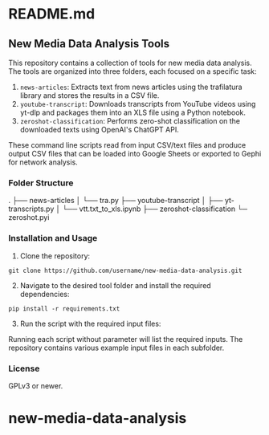 # README.md

## New Media Data Analysis Tools

This repository contains a collection of tools for new media data analysis. The tools are organized into three folders, each focused on a specific task:

1. `news-articles`: Extracts text from news articles using the trafilatura library and stores the results in a CSV file.
2. `youtube-transcript`: Downloads transcripts from YouTube videos using yt-dlp and packages them into an XLS file using a Python notebook.
3. `zeroshot-classification`: Performs zero-shot classification on the downloaded texts using OpenAI's ChatGPT API.

These command line scripts read from input CSV/text files and produce output CSV files that can be loaded into Google Sheets or exported to Gephi for network analysis.

### Folder Structure

.
├── news-articles
│ └── tra.py
├── youtube-transcript
│ ├── yt-transcripts.py
│ └── vtt.txt\_to\_xls.ipynb
├── zeroshot-classification
└─ zeroshot.pyi


### Installation and Usage

1. Clone the repository:

`git clone https://github.com/username/new-media-data-analysis.git`

2. Navigate to the desired tool folder and install the required dependencies:

`pip install -r requirements.txt`


3. Run the script with the required input files:

Running each script without parameter will list the required inputs. The repository contains various example input files in each subfolder.

### License

GPLv3 or newer.
# new-media-data-analysis
